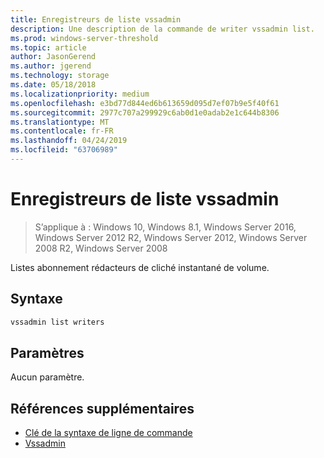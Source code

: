 ```yaml
---
title: Enregistreurs de liste vssadmin
description: Une description de la commande de writer vssadmin list.
ms.prod: windows-server-threshold
ms.topic: article
author: JasonGerend
ms.author: jgerend
ms.technology: storage
ms.date: 05/18/2018
ms.localizationpriority: medium
ms.openlocfilehash: e3bd77d844ed6b613659d095d7ef07b9e5f40f61
ms.sourcegitcommit: 2977c707a299929c6ab0d1e0adab2e1c644b8306
ms.translationtype: MT
ms.contentlocale: fr-FR
ms.lasthandoff: 04/24/2019
ms.locfileid: "63706989"
---
```

# <a name="vssadmin-list-writers"></a>Enregistreurs de liste vssadmin

>S’applique à : Windows 10, Windows 8.1, Windows Server 2016, Windows Server 2012 R2, Windows Server 2012, Windows Server 2008 R2, Windows Server 2008

Listes abonnement rédacteurs de cliché instantané de volume.

## <a name="syntax"></a>Syntaxe

```PowerShell
vssadmin list writers
```

## <a name="parameters"></a>Paramètres

Aucun paramètre.

## <a name="additional-references"></a>Références supplémentaires

* [Clé de la syntaxe de ligne de commande](https://docs.microsoft.com/previous-versions/windows/it-pro/windows-server-2012-r2-and-2012/cc771080(v%3dws.11))
* [Vssadmin](vssadmin.md)